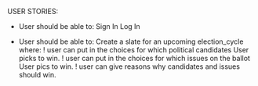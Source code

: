 USER STORIES:

- User should be able to:
  Sign In
  Log In

- User should be able to:
  Create a slate for an upcoming election_cycle where:
  ! user can put in the choices for which political candidates User picks to win.
  ! user can put in the choices for which issues on the ballot User pics to win.
  ! user can give reasons why candidates and issues should win.
